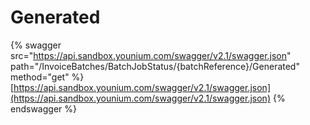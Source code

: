 # Generated

{% swagger src="https://api.sandbox.younium.com/swagger/v2.1/swagger.json" path="/InvoiceBatches/BatchJobStatus/{batchReference}/Generated" method="get" %}
[https://api.sandbox.younium.com/swagger/v2.1/swagger.json](https://api.sandbox.younium.com/swagger/v2.1/swagger.json)
{% endswagger %}

